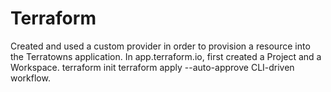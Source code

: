 # Terraform

Created and used a custom provider in order to provision a resource into the Terratowns application.
                                            In app.terraform.io, first created a Project and a Workspace.
                                            terraform init
                                            terraform apply --auto-approve
                                            CLI-driven workflow. 

